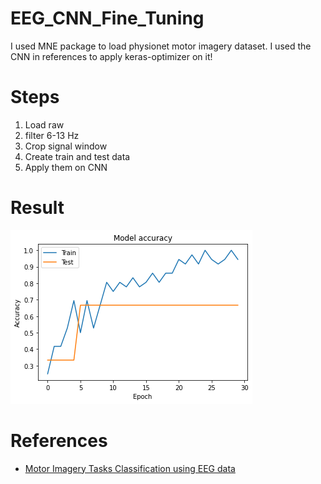 # EEG_CNN_Fine_Tuning
I used MNE package to load physionet motor imagery dataset. I used the CNN in references to apply keras-optimizer on it!

# Steps
1. Load raw
2. filter 6-13 Hz
3. Crop signal window
4. Create train and test data
5. Apply them on CNN


# Result
![ Demo](1.png)

# References
- [Motor Imagery Tasks Classification using EEG data](https://tkipf.github.io/graph-convolutional-networks/)
